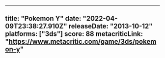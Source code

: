 
---
title: "Pokemon Y"
date: "2022-04-09T23:38:27.910Z"
releaseDate: "2013-10-12"
platforms: ["3ds"]
score: 88
metacriticLink: "https://www.metacritic.com/game/3ds/pokemon-y"
---
